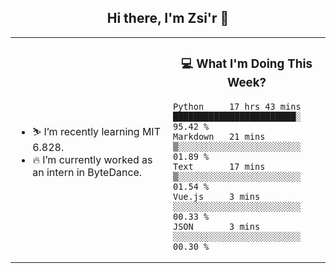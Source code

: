<h2 align="center"> Hi there, I'm Zsi'r 👋 </h2>

<table>
    <tr>
        <td valign="center" width="50%">
            <ul>
                <li> ⛷️ I’m recently learning MIT 6.828.</li>
                <li> 🔥 I’m currently worked as an intern in ByteDance.</li>
            </ul>
        </td>
       <td valign="top" width="50%">

<h3 align="center"> 💻 What I'm Doing This Week? </h3>

<!--START_SECTION:waka-->
```text
Python     17 hrs 43 mins  ████████████████████████░   95.42 % 
Markdown   21 mins         ▒░░░░░░░░░░░░░░░░░░░░░░░░   01.89 % 
Text       17 mins         ▒░░░░░░░░░░░░░░░░░░░░░░░░   01.54 % 
Vue.js     3 mins          ░░░░░░░░░░░░░░░░░░░░░░░░░   00.33 % 
JSON       3 mins          ░░░░░░░░░░░░░░░░░░░░░░░░░   00.30 % 
```
<!--END_SECTION:waka-->
</td></tr>
</table>
